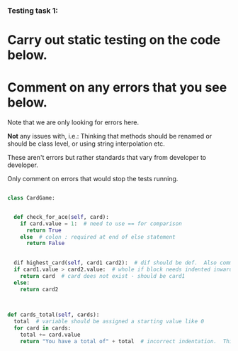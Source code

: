 ### Testing task 1:

# Carry out static testing on the code below.
# Comment on any errors that you see below.

Note that we are only looking for errors here.

**Not** any issues with, i.e.: 
Thinking that methods should be renamed or should be class level, or using string interpolation etc. 

These aren't errors but rather standards that vary from developer to developer. 

Only comment on errors that would stop the tests running.

```python

class CardGame:


  def check_for_ace(self, card):
    if card.value = 1:  # need to use == for comparison
      return True
    else  # colon : required at end of else statement
      return False
   

  dif highest_card(self, card1 card2):  # dif should be def.  Also comma needed between parameters card1 and card2.
  if card1.value > card2.value:  # whole if block needs indented inwards.
    return card  # card does not exist - should be card1
  else:
    return card2
  


def cards_total(self, cards):
  total  # variable should be assigned a starting value like 0
  for card in cards:
    total += card.value
    return "You have a total of" + total  # incorrect indentation.  This will return after first loop.  Move return indentation back to line underneath the for statement.  Wrap total within a str() function.
  
```
